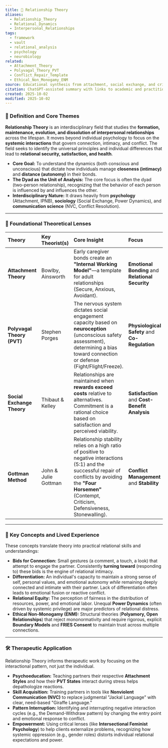 ```yaml
---
title: 💖 Relationship Theory
aliases:
  - Relationship_Theory
  - Relational_Dynamics
  - Interpersonal_Relationships
tags:
  - framework
  - vault
  - relational_analysis
  - psychology
  - neurobiology
related:
  - Attachment_Theory
  - Polyvagal_Theory_PVT
  - Conflict_Repair_Template
  - Ethical_Non_Monogamy_ENM
source: Educational synthesis from attachment, social exchange, and critical relational theories
citation: ChatGPT-assisted summary with links to academic and practitioner materials
created: 2025-10-02
modified: 2025-10-02
---
```


<!-- @format -->

### 🧩 Definition and Core Themes

**Relationship Theory** is an interdisciplinary field that studies the **formation, maintenance, evolution, and dissolution of interpersonal relationships** across the lifespan. It moves beyond individual psychology to focus on the **systemic interactions** that govern connection, intimacy, and conflict. The field seeks to identify the universal principles and individual differences that lead to **relational security, satisfaction, and health**.

- **Core Goal:** To understand the dynamics (both conscious and unconscious) that dictate how individuals manage **closeness (intimacy)** and **distance (autonomy)** in their bonds.
- **The Dyad as the Unit of Analysis:** The core focus is often the dyad (two-person relationship), recognizing that the behavior of each person is influenced by and influences the other.
- **Interdisciplinary Nature:** It draws heavily from **psychology** (Attachment, IPNB), **sociology** (Social Exchange, Power Dynamics), and **communication science** (NVC, Conflict Resolution).

---

### 🧠 Foundational Theoretical Lenses

| Theory                     | Key Theorist(s)      | Core Insight                                                                                                                                                                                                            | Focus                                             |
| :------------------------- | :------------------- | :---------------------------------------------------------------------------------------------------------------------------------------------------------------------------------------------------------------------- | :------------------------------------------------ |
| **Attachment Theory**      | Bowlby, Ainsworth    | Early caregiver bonds create an **"Internal Working Model"**—a template for adult relationships (Secure, Anxious, Avoidant).                                                                                            | **Emotional Bonding** and **Relational Security** |
| **Polyvagal Theory (PVT)** | Stephen Porges       | The nervous system dictates social engagement capacity based on **neuroception** (unconscious safety assessment), determining a bias toward connection or defense (Fight/Flight/Freeze).                                | **Physiological Safety** and **Co-Regulation**    |
| **Social Exchange Theory** | Thibaut & Kelley     | Relationships are maintained when **rewards exceed costs** relative to alternatives. Commitment is a rational choice based on satisfaction and perceived viability.                                                     | **Satisfaction** and **Cost-Benefit Analysis**    |
| **Gottman Method**         | John & Julie Gottman | Relationship stability relies on a high ratio of positive to negative interactions (5:1) and the successful repair of conflicts by avoiding the **"Four Horsemen"** (Contempt, Criticism, Defensiveness, Stonewalling). | **Conflict Management** and **Stability**         |

---

### 🌿 Key Concepts and Lived Experience

These concepts translate theory into practical relational skills and understandings:

- **Bids for Connection:** Small gestures (a comment, a touch, a look) that attempt to engage the partner. Consistently **turning toward** (responding to) these bids is the engine of relational intimacy.
- **Differentiation:** An individual's capacity to maintain a strong sense of self, personal values, and emotional autonomy _while_ remaining deeply connected and intimate with their partner. Lack of differentiation often leads to emotional fusion or reactive conflict.
- **Relational Equity:** The perception of fairness in the distribution of resources, power, and emotional labor. Unequal **Power Dynamics** (often driven by systemic privilege) are major predictors of relational distress.
- **Ethical Non-Monogamy (ENM):** Structural theories (**Polyamory, Open Relationships**) that reject mononormativity and require rigorous, explicit **Boundary Models** and **FRIES Consent** to maintain trust across multiple connections.

---

### 🛠️ Therapeutic Application

Relationship Theory informs therapeutic work by focusing on the interactional pattern, not just the individual.

- **Psychoeducation:** Teaching partners their respective **Attachment Styles** and how their **PVT States** interact during stress helps depathologize reactions.
- **Skill Acquisition:** Training partners in tools like **Nonviolent Communication (NVC)** to replace judgmental "Jackal Language" with clear, need-based "Giraffe Language."
- **Pattern Interruption:** Identifying and interrupting negative interaction cycles (e.g., the Demand-Withdraw pattern) by changing the entry point and emotional response to conflict.
- **Empowerment:** Using critical lenses (like **Intersectional Feminist Psychology**) to help clients externalize problems, recognizing how systemic oppression (e.g., gender roles) distorts individual relational expectations and power.
